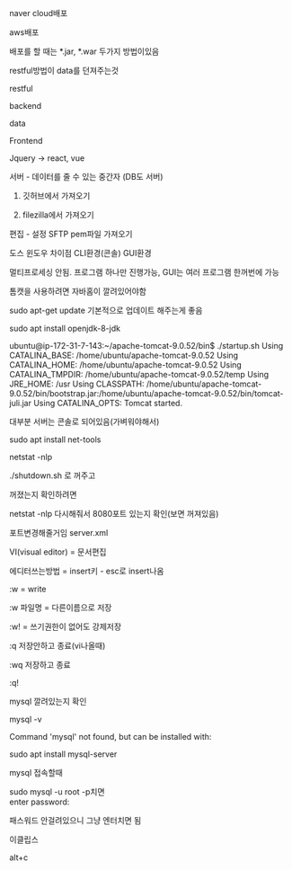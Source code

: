 naver cloud배포

aws배포

배포를 할 때는 *.jar, *.war 두가지 방법이있음

restful방법이 data를 던져주는것



restful

backend 

data



Frontend

Jquery -> react, vue



서버 - 데이터를 줄 수 있는 중간자 (DB도 서버)



1. 깃허브에서 가져오기

2. filezilla에서 가져오기

편집 - 설정 SFTP pem파일 가져오기



도스 윈도우 차이점 CLI환경(콘솔) GUI환경

멀티프로세싱 안됨. 프로그램 하나만 진행가능, GUI는 여러 프로그램 한꺼번에 가능

톰캣을 사용하려면 자바홈이 깔려있어야함



sudo apt-get update 기본적으로 업데이트 해주는게 좋음 

sudo apt install openjdk-8-jdk



ubuntu@ip-172-31-7-143:~/apache-tomcat-9.0.52/bin$ ./startup.sh
Using CATALINA_BASE:   /home/ubuntu/apache-tomcat-9.0.52
Using CATALINA_HOME:   /home/ubuntu/apache-tomcat-9.0.52
Using CATALINA_TMPDIR: /home/ubuntu/apache-tomcat-9.0.52/temp
Using JRE_HOME:        /usr
Using CLASSPATH:       /home/ubuntu/apache-tomcat-9.0.52/bin/bootstrap.jar:/home/ubuntu/apache-tomcat-9.0.52/bin/tomcat-juli.jar
Using CATALINA_OPTS:
Tomcat started.



대부분 서버는 콘솔로 되어있음(가벼워야해서)



sudo apt install net-tools

netstat -nlp



./shutdown.sh 로 꺼주고

꺼졌는지 확인하려면

netstat -nlp 다시해줘서 8080포트 있는지 확인(보면 꺼져있음)



포트변경해줄거임 server.xml

VI(visual editor) = 문서편집

에디터쓰는방법 = insert키 - esc로 insert나옴

:w = write

:w 파일명 = 다른이름으로 저장

:w! = 쓰기권한이 없어도 강제저장

:q 저장안하고 종료(vi나올때)

:wq 저장하고 종료

:q!



mysql 깔려있는지 확인

mysql -v

Command 'mysql' not found, but can be installed with:



sudo apt install mysql-server

mysql 접속할때

sudo mysql -u root -p치면<br>enter password: 

패스워드 안걸려있으니 그냥 엔터치면 됨



이클립스

alt+c